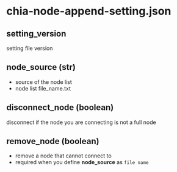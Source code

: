 # chia-node-append-setting.json

## setting_version
setting file version

## node_source (str)
* source of the node list
* node list file_name.txt

## disconnect_node (boolean)
disconnect if the node you are connecting is not a full node

## remove_node (boolean)
* remove a node that cannot connect to
* required when you define **node_source** as `file name`